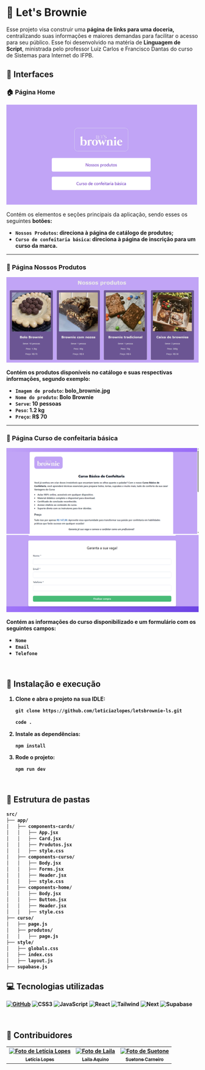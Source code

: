 # 🍫 Let's Brownie


Esse projeto visa construir uma <strong>página de links para uma doceria,</strong> centralizando suas informações e maiores demandas para facilitar o acesso para seu público. Esse foi desenvolvido na matéria de <strong>Linguagem de Script</strong>, ministrada pelo professor Luiz Carlos e Francisco Dantas do curso de Sistemas para Internet do IFPB.


## 👀 Interfaces
### 🏠 Página Home
<div>
<img src="preview.png">
<br>

<p>Contém os elementos e seções principais da aplicação, sendo esses os seguintes <strong>botões<strong>:

-  `Nossos Produtos`: direciona à página de catálogo de produtos;
-  `Curso de confeitaria básica`: direciona à página de inscrição para um curso da marca. <p>
<div>
<hr>

### 🍰 Página Nossos Produtos
<div>
<img src="public/imgs/nossosprodutos.png">
<br>

<p>Contém os produtos disponíveis no catálogo e suas respectivas <strong>informações</strong>, segundo exemplo:

-  `Imagem de produto`: bolo_brownie.jpg
-  `Nome do produto`: Bolo Brownie
-  `Serve`: 10 pessoas
-  `Peso`: 1.2 kg
-  `Preço`: R$ 70 <p>
<div>
    <hr>


### 📒 Página Curso de confeitaria básica
<div>
<img src="public/imgs/curso.png">
<img src="public/imgs/forms.png">

<br>

<p>Contém as informações do curso disponibilizado e um <strong>formulário</strong> com os seguintes campos:

-  `Nome`
-  `Email`
-  `Telefone`
<div>
    <br>

## 🚀 Instalação e execução
1. Clone e abra o projeto na sua IDLE:
    ```
    git clone https://github.com/leticiazlopes/letsbrownie-ls.git
    ```
    ```bash
    code . 
    ```
2. Instale as dependências:
    ```
    npm install
    ```
3. Rode o projeto:
    ```
    npm run dev
    ```
<br>

## 📂 Estrutura de pastas
```
src/
├── app/
│   ├── components-cards/
│   │   ├── App.jsx            
│   │   ├── Card.jsx          
│   │   ├── Produtos.jsx      
│   │   ├── style.css        
│   ├── components-curso/
│   │   ├── Body.jsx           
│   │   ├── Forms.jsx          
│   │   ├── Header.jsx         
│   │   ├── style.css          
│   ├── components-home/
│   │   ├── Body.jsx           
│   │   ├── Button.jsx         
│   │   ├── Header.jsx         
│   │   ├── style.css          
├── curso/
│   ├── page.js                
│   ├── produtos/
│   │   ├── page.js            
├── style/
│   ├── globals.css           
│   ├── index.css              
│   ├── layout.js             
├── supabase.js                
```


## 💻 Tecnologias utilizadas
[![GitHub](https://img.shields.io/badge/GitHub-100000?style=for-the-badge&logo=github&logoColor=white)](https://github.com/leticiazlopes/letsbrownie-ls)
![CSS3](https://img.shields.io/badge/CSS3-1572B6?style=for-the-badge&logo=css3&logoColor=white)
![JavaScript](https://img.shields.io/badge/JavaScript-F7DF1E?style=for-the-badge&logo=javascript&logoColor=black)
![React](https://img.shields.io/badge/React-20232A?style=for-the-badge&logo=react&logoColor=61DAFB)
![Tailwind](https://img.shields.io/badge/tailwindcss-%2338B2AC.svg?style=for-the-badge&logo=tailwind-css&logoColor=white)
![Next](https://img.shields.io/badge/Next-black?style=for-the-badge&logo=next.js&logoColor=white)
![Supabase](https://img.shields.io/badge/Supabase-3ECF8E?style=for-the-badge&logo=supabase&logoColor=white)

<br>


## 👥 Contribuidores
<table>
  <tr>
   <td align="center">
      <a href="https://github.com/leticiazlopes" title="gitHub">
        <img src="https://avatars.githubusercontent.com/u/129249488?v=4" width="100px;" alt="Foto de Letícia Lopes"/><br>
        <sub>
          <b>Letícia Lopes</b>
        </sub>
      </a>
    </td>
    <td align="center">
      <a href="https://github.com/lailaaquino" title="gitHub">
        <img src="https://avatars.githubusercontent.com/u/140646861?v=4" width="100px;" alt="Foto de Laila"/><br>
        <sub>
          <b>Laila Aquino</b>
        </sub>
      </a>
    </td>
    <td align="center">
      <a href="https://github.com/suetonecarneiro" title="gitHub">
        <img src="https://avatars.githubusercontent.com/u/148480989?v=4" width="100px;" alt="Foto de Suetone"/><br>
        <sub>
          <b>Suetone Carneiro</b>
        </sub>
      </a>
    </td>
  </tr>
</table>
